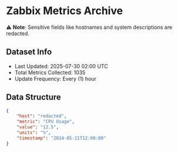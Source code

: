 # Zabbix Metrics Archive

⚠️ **Note**: Sensitive fields like hostnames and system descriptions are redacted.

## Dataset Info
- Last Updated: 2025-07-30 02:00 UTC
- Total Metrics Collected: 1035
- Update Frequency: Every (1) hour

## Data Structure
```json
{
    "host": "redacted",
    "metric": "CPU Usage",
    "value": "12.5",
    "units": "%",
    "timestamp": "2024-05-21T12:00:00"
}
```
